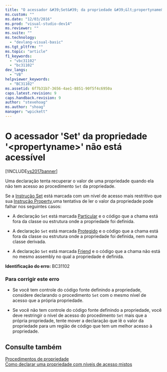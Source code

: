 ```yaml
---
title: "O acessador &#39;Set&#39; da propriedade &#39;&lt;propertyname&gt;&#39; n&#227;o est&#225; acess&#237;vel | Microsoft Docs"
ms.custom: ""
ms.date: "12/03/2016"
ms.prod: "visual-studio-dev14"
ms.reviewer: ""
ms.suite: ""
ms.technology: 
  - "devlang-visual-basic"
ms.tgt_pltfrm: ""
ms.topic: "article"
f1_keywords: 
  - "vbc31102"
  - "bc31102"
dev_langs: 
  - "VB"
helpviewer_keywords: 
  - "BC31102"
ms.assetid: 6f7b31b7-3656-4ae1-8851-90f5f4c6950a
caps.latest.revision: 9
caps.handback.revision: 9
author: "stevehoag"
ms.author: "shoag"
manager: "wpickett"
---
```

# O acessador &#39;Set&#39; da propriedade &#39;&lt;propertyname&gt;&#39; n&#227;o est&#225; acess&#237;vel
[!INCLUDE[vs2017banner](../../../csharp/includes/vs2017banner.md)]

Uma declaração tenta recuperar o valor de uma propriedade quando ela não tem acesso ao procedimento `Set` da propriedade.  
  
 Se a [Instrução Set](../../../visual-basic/language-reference/statements/set-statement.md) está marcada com um nível de acesso mais restritivo que sua [Instrução Property](../../../visual-basic/language-reference/statements/property-statement.md),uma tentativa de ler o valor da propriedade pode falhar nos seguintes casos:  
  
-   A declaração `Set` está marcada [Particular](../../../visual-basic/language-reference/modifiers/private.md) e o código que a chama está fora da classe ou estrutura onde a propriedade foi definida.  
  
-   A declaração `Set` está marcada [Protegido](../../../visual-basic/language-reference/modifiers/protected.md) e o código que a chama está fora da classe ou estrutura onde a propriedade foi definida, nem numa classe derivada.  
  
-   A declaração `Set` está marcada [Friend](../../../visual-basic/language-reference/modifiers/friend.md) e o código que a chama não está no mesmo assembly no qual a propriedade é definida.  
  
 **Identificação do erro:**  BC31102  
  
### Para corrigir este erro  
  
-   Se você tem controle do código fonte definindo a propriedade, considere declarando o procedimento `Set` com o mesmo nível de acesso que a própria propriedade.  
  
-   Se você não tem controle do código fonte definindo a propriedade, você deve restringir o nível de acesso do procedimento `Set` mais que a própria propriedade, tente mover a declaração que lê o valor da propriedade para um região de código que tem um melhor acesso à propriedade.  
  
## Consulte também  
 [Procedimentos de propriedade](../../../visual-basic/programming-guide/language-features/procedures/property-procedures.md)   
 [Como declarar uma propriedade com níveis de acesso mistos](../Topic/How%20to:%20Declare%20a%20Property%20with%20Mixed%20Access%20Levels%20\(Visual%20Basic\).md)